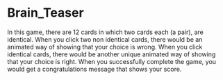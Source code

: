# Brain_Teaser

In this game, there are 12 cards in which two cards each (a pair), are identical. When you click two non identical cards, there would be an animated way of showing that your choice is wrong. When you click identical cards, there would be another unique animated way of showing that your choice is right. When you successfully complete the game, you would get a congratulations message that shows your score.
